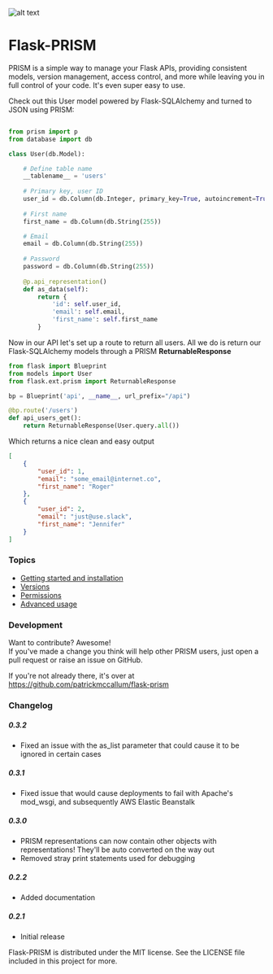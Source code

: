 ![alt text](_static/prism_small.png "Flask-PRISM")

Flask-PRISM
=============

PRISM is a simple way to manage your Flask APIs, providing consistent models, version management, access control, and more while leaving you in full control of your code. It's even super easy to use.

Check out this User model powered by Flask-SQLAlchemy and turned to JSON using PRISM:

```python

from prism import p
from database import db

class User(db.Model):

    # Define table name
    __tablename__ = 'users'
 
    # Primary key, user ID
    user_id = db.Column(db.Integer, primary_key=True, autoincrement=True)
 
    # First name
    first_name = db.Column(db.String(255))

    # Email
    email = db.Column(db.String(255))
 
    # Password
    password = db.Column(db.String(255))
 
    @p.api_representation()
    def as_data(self):
        return {
            'id': self.user_id,
            'email': self.email,
            'first_name': self.first_name
        }
```

Now in our API let's set up a route to return all users. All we do is return our Flask-SQLAlchemy models through a PRISM **ReturnableResponse**

```python
from flask import Blueprint
from models import User
from flask.ext.prism import ReturnableResponse

bp = Blueprint('api', __name__, url_prefix="/api")

@bp.route('/users')
def api_users_get():
    return ReturnableResponse(User.query.all())

```

Which returns a nice clean and easy output
```json
[
    {
        "user_id": 1,
        "email": "some_email@internet.co",
        "first_name": "Roger"
    },
    {
        "user_id": 2,
        "email": "just@use.slack",
        "first_name": "Jennifer"
    }
]
```


### Topics

- [Getting started and installation](quickstart.html)
- [Versions](versions.html)
- [Permissions](permissions.html)
- [Advanced usage](advanced.html)






### Development

Want to contribute? Awesome!  
If you've made a change you think will help other PRISM users, just open a pull request or raise an issue on GitHub.

If you're not already there, it's over at <https://github.com/patrickmccallum/flask-prism>


### Changelog
##### 0.3.2
- Fixed an issue with the as_list parameter that could cause it to be ignored in certain cases

##### 0.3.1
- Fixed issue that would cause deployments to fail with Apache's mod_wsgi, and subsequently AWS Elastic Beanstalk

##### 0.3.0
- PRISM representations can now contain other objects with representations! They'll be auto converted on the way out
- Removed stray print statements used for debugging

##### 0.2.2
- Added documentation

##### 0.2.1
 - Initial release


Flask-PRISM is distributed under the MIT license. See the LICENSE file included in this project for more.



